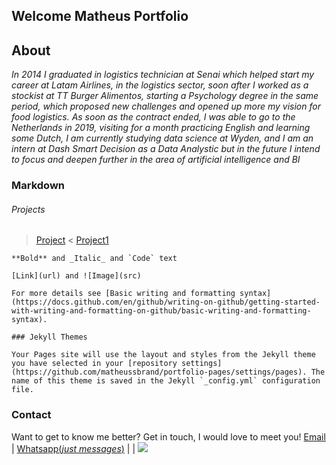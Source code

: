 ## Welcome Matheus Portfolio

<link rel="shortcut icon" type="image/x-icon" href="favicon.ico">

## About

_In 2014 I graduated in logistics technician at Senai which helped start my career at Latam Airlines, in the logistics sector, soon after I worked as a stockist at TT Burger Alimentos, starting a Psychology degree in the same period, which proposed new challenges and opened up more my vision for food logistics. As soon as the contract ended, I was able to go to the Netherlands in 2019, visiting for a month practicing English and learning some Dutch, I am currently studying data science at Wyden, and I am an intern at Dash Smart Decision as a Data Analystic but in the future I intend to focus and deepen further in the area of artificial intelligence and BI_


### Markdown
###### Projects
> [Project](https://www.google.com/search?q=github+pages+themes&oq=github+pages+theme&aqs=chrome.0.0i512j69i57j0i22i30l3j69i60l3.9277j0j7&sourceid=chrome&ie=UTF-8)  < [Project1](https://www.google.com/search?q=github+pages+themes&oq=github+pages+theme&aqs=chrome.0.0i512j69i57j0i22i30l3j69i60l3.9277j0j7&sourceid=chrome&ie=UTF-8)

```
**Bold** and _Italic_ and `Code` text

[Link](url) and ![Image](src)

For more details see [Basic writing and formatting syntax](https://docs.github.com/en/github/writing-on-github/getting-started-with-writing-and-formatting-on-github/basic-writing-and-formatting-syntax).

### Jekyll Themes

Your Pages site will use the layout and styles from the Jekyll theme you have selected in your [repository settings](https://github.com/matheussbrand/portfolio-pages/settings/pages). The name of this theme is saved in the Jekyll `_config.yml` configuration file.
```

### Contact

Want to get to know me better? Get in touch, I would love to meet you!
[Email](https://docs.github.com/categories/github-pages-basics/) | [Whatsapp(_just messages_)](https://bityli.com/ERqtoQ) |  [](https://www.linkedin.com/in/matheussbrandao/) | <img src="https://img.icons8.com/ios-filled/50/000000/instagram-new--v2.png" link="https://www.instagram.com/matheussbrand/"/> [](https://www.instagram.com/matheussbrand/)
